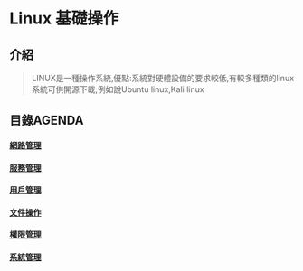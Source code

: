 # Linux 基礎操作
## 介紹
> LINUX是一種操作系統,優點:系統對硬體設備的要求較低,有較多種類的linux系統可供開源下載,例如說Ubuntu linux,Kali linux
## 目錄AGENDA
#### [網路管理](https://github.com/shawnhuang125/Operation_System/blob/main/linux_network.md)
#### [服務管理](https://github.com/shawnhuang125/Operation_System/blob/main/linux_service.md)
#### [用戶管理](https://github.com/shawnhuang125/Operation_System/blob/main/linux_user.md)
#### [文件操作](https://github.com/shawnhuang125/Operation_System/blob/main/linux_document.md)
#### [權限管理](https://github.com/shawnhuang125/Operation_System/blob/main/linux_accessibility.md)
#### [系統管理](https://github.com/shawnhuang125/Operation_System/blob/main/linux_system.md)
